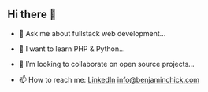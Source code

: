 ## Hi there 👋

- 💬 Ask me about fullstack web development...
- 🌱 I want to learn PHP & Python...
- 👯 I’m looking to collaborate on open source projects...

- 📫 How to reach me: 
[LinkedIn](https://www.linkedin.com/in/your-linkedin-username)
info@benjaminchick.com
